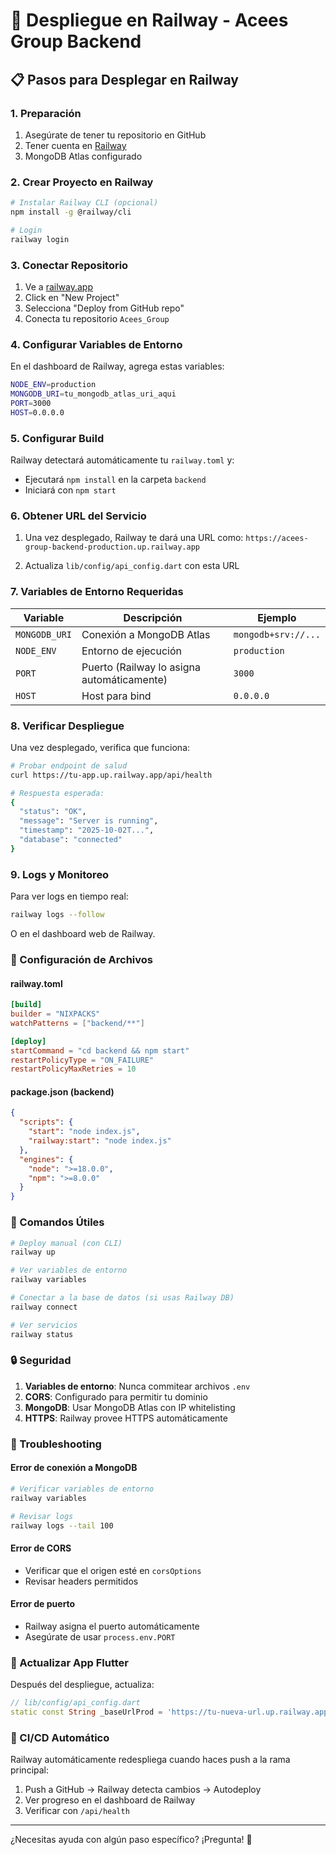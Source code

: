 # 🚂 Despliegue en Railway - Acees Group Backend

## 📋 Pasos para Desplegar en Railway

### 1. Preparación
1. Asegúrate de tener tu repositorio en GitHub
2. Tener cuenta en [Railway](https://railway.app)
3. MongoDB Atlas configurado

### 2. Crear Proyecto en Railway
```bash
# Instalar Railway CLI (opcional)
npm install -g @railway/cli

# Login
railway login
```

### 3. Conectar Repositorio
1. Ve a [railway.app](https://railway.app)
2. Click en "New Project"
3. Selecciona "Deploy from GitHub repo"
4. Conecta tu repositorio `Acees_Group`

### 4. Configurar Variables de Entorno
En el dashboard de Railway, agrega estas variables:

```bash
NODE_ENV=production
MONGODB_URI=tu_mongodb_atlas_uri_aqui
PORT=3000
HOST=0.0.0.0
```

### 5. Configurar Build
Railway detectará automáticamente tu `railway.toml` y:
- Ejecutará `npm install` en la carpeta `backend`
- Iniciará con `npm start`

### 6. Obtener URL del Servicio
1. Una vez desplegado, Railway te dará una URL como:
   `https://acees-group-backend-production.up.railway.app`

2. Actualiza `lib/config/api_config.dart` con esta URL

### 7. Variables de Entorno Requeridas

| Variable | Descripción | Ejemplo |
|----------|-------------|---------|
| `MONGODB_URI` | Conexión a MongoDB Atlas | `mongodb+srv://...` |
| `NODE_ENV` | Entorno de ejecución | `production` |
| `PORT` | Puerto (Railway lo asigna automáticamente) | `3000` |
| `HOST` | Host para bind | `0.0.0.0` |

### 8. Verificar Despliegue

Una vez desplegado, verifica que funciona:

```bash
# Probar endpoint de salud
curl https://tu-app.up.railway.app/api/health

# Respuesta esperada:
{
  "status": "OK",
  "message": "Server is running",
  "timestamp": "2025-10-02T...",
  "database": "connected"
}
```

### 9. Logs y Monitoreo

Para ver logs en tiempo real:
```bash
railway logs --follow
```

O en el dashboard web de Railway.

### 🔧 Configuración de Archivos

#### railway.toml
```toml
[build]
builder = "NIXPACKS"
watchPatterns = ["backend/**"]

[deploy]
startCommand = "cd backend && npm start"
restartPolicyType = "ON_FAILURE"
restartPolicyMaxRetries = 10
```

#### package.json (backend)
```json
{
  "scripts": {
    "start": "node index.js",
    "railway:start": "node index.js"
  },
  "engines": {
    "node": ">=18.0.0",
    "npm": ">=8.0.0"
  }
}
```

### 🚀 Comandos Útiles

```bash
# Deploy manual (con CLI)
railway up

# Ver variables de entorno
railway variables

# Conectar a la base de datos (si usas Railway DB)
railway connect

# Ver servicios
railway status
```

### 🔒 Seguridad

1. **Variables de entorno**: Nunca commitear archivos `.env`
2. **CORS**: Configurado para permitir tu dominio
3. **MongoDB**: Usar MongoDB Atlas con IP whitelisting
4. **HTTPS**: Railway provee HTTPS automáticamente

### 🐛 Troubleshooting

#### Error de conexión a MongoDB
```bash
# Verificar variables de entorno
railway variables

# Revisar logs
railway logs --tail 100
```

#### Error de CORS
- Verificar que el origen esté en `corsOptions`
- Revisar headers permitidos

#### Error de puerto
- Railway asigna el puerto automáticamente
- Asegúrate de usar `process.env.PORT`

### 📱 Actualizar App Flutter

Después del despliegue, actualiza:

```dart
// lib/config/api_config.dart
static const String _baseUrlProd = 'https://tu-nueva-url.up.railway.app';
```

### 🔄 CI/CD Automático

Railway automáticamente redespliega cuando haces push a la rama principal:

1. Push a GitHub → Railway detecta cambios → Autodeploy
2. Ver progreso en el dashboard de Railway
3. Verificar con `/api/health`

---

¿Necesitas ayuda con algún paso específico? ¡Pregunta! 🚀